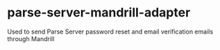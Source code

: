 # parse-server-mandrill-adapter
Used to send Parse Server password reset and email verification emails through Mandrill
